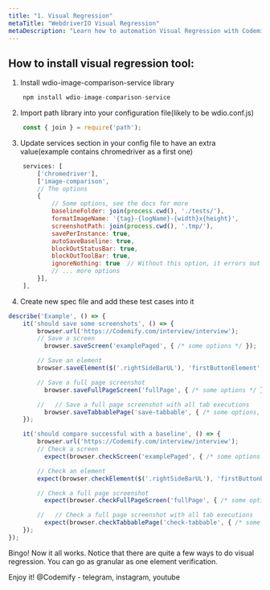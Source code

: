 ```yaml
---
title: "1. Visual Regression"
metaTitle: "WebdriverIO Visual Regression"
metaDescription: "Learn how to automation Visual Regression with Codemify"
---
```


## How to install visual regression tool:

1. Install wdio-image-comparison-service library 
```javascript
    npm install wdio-image-comparison-service
```

2. Import path library into your configuration file(likely to be wdio.conf.js)
```javascript
    const { join } = require('path');
```

3. Update services section in your config file to have an extra value(example contains chromedriver as a first one)
```javascript
    services: [
        ['chromedriver'],
        ['image-comparison', 
        // The options
        {
            // Some options, see the docs for more
            baselineFolder: join(process.cwd(), './tests/'),
            formatImageName: '{tag}-{logName}-{width}x{height}',
            screenshotPath: join(process.cwd(), '.tmp/'),
            savePerInstance: true,
            autoSaveBaseline: true,
            blockOutStatusBar: true,
            blockOutToolBar: true,
            ignoreNothing: true  // Without this option, it errors out only when mismatch is above 1.23%(by default)
            // ... more options
        }], 
    ],
```

4. Create new spec file and add these test cases into it

```javascript
describe('Example', () => {
    it('should save some screenshots', () => {
        browser.url('https://Codemify.com/interview/interview');
        // Save a screen
          browser.saveScreen('examplePaged', { /* some options */ });

        // Save an element
        browser.saveElement($('.rightSideBarUL'), 'firstButtonElement', { /* some options */ });

        // Save a full page screenshot
          browser.saveFullPageScreen('fullPage', { /* some options */ });

        //   // Save a full page screenshot with all tab executions
          browser.saveTabbablePage('save-tabbable', { /* some options, use the same options as for saveFullPageScreen */ });
    });

    it('should compare successful with a baseline', () => {
        browser.url('https://Codemify.com/interview/interview');
        // Check a screen
          expect(browser.checkScreen('examplePaged', { /* some options */ })).toEqual(0);

        // Check an element
        expect(browser.checkElement($('.rightSideBarUL'), 'firstButtonElement', { /* some options */ })).toEqual(0);

        // Check a full page screenshot
          expect(browser.checkFullPageScreen('fullPage', { /* some options */ })).toEqual(0);

        //   // Check a full page screenshot with all tab executions
          expect(browser.checkTabbablePage('check-tabbable', { /* some options, use the same options as for checkFullPageScreen */ })).toEqual(0);
    });
});
```

Bingo! Now it all works. Notice that there are quite a few ways to do visual regression. You can go as granular as one element verification.

Enjoy it!
@Codemify - telegram, instagram, youtube